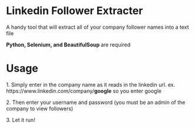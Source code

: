 # Linkedin Follower Extracter
A handy tool that will extract all of your company follower names into a text file

<b>Python, Selenium, and BeautifulSoup </b>are required

<h1>Usage</h1>
<p>1. Simply enter in the company name as it reads in the linkedin url. ex. https://www.linkedin.com/company/<b>google</b> so you enter google</p>
<p>2. Then enter your username and password (you must be an admin of the company to view followers)</p>
<p>3. Let it run!</p>



